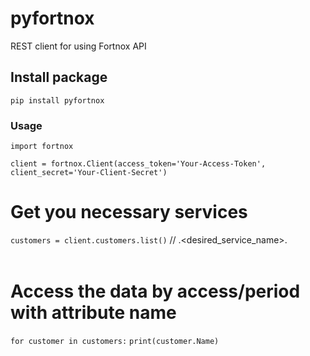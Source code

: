 # pyfortnox
REST client for using Fortnox API

## Install package
`pip install pyfortnox`

### Usage
`import fortnox`

`client = fortnox.Client(access_token='Your-Access-Token', client_secret='Your-Client-Secret')`
# Get you necessary services
`customers = client.customers.list()` // <client>.<desired_service_name>.<option>
# Access the data by access/period with attribute name
`for customer in customers:`
    `print(customer.Name)`
